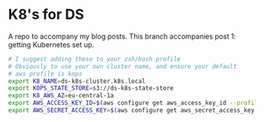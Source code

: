 # K8's for DS

A repo to accompany my blog posts. This branch accompanies post 1: getting Kubernetes set up.

```bash
# I suggest adding these to your zsh/bash profile
# Obviously to use your own cluster name, and ensure your default
# aws profile is kops
export K8_NAME=ds-k8s-cluster.k8s.local
export KOPS_STATE_STORE=s3://ds-k8s-state-store
export K8_AWS_AZ=eu-central-1a
export AWS_ACCESS_KEY_ID=$(aws configure get aws_access_key_id --profile default)
export AWS_SECRET_ACCESS_KEY=$(aws configure get aws_secret_access_key --profile default)
```


